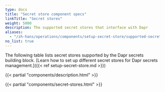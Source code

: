 ```yaml
---
type: docs
title: "Secret store component specs"
linkTitle: "Secret stores"
weight: 5000
description: The supported secret stores that interface with Dapr
aliases:
  - "/zh-hans/operations/components/setup-secret-store/supported-secret-stores/"
no_list: true
---
```


The following table lists secret stores supported by the Dapr secrets building block. [Learn how to set up different secret stores for Dapr secrets management.]({{< ref setup-secret-store.md >}})

{{< partial "components/description.html" >}}

{{< partial "components/secret-stores.html" >}}
